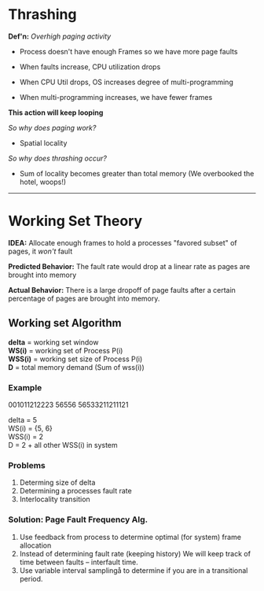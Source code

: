 # Thrashing
**Def'n:** *Overhigh paging activity*

* Process doesn't have enough Frames so we have more page faults

* When faults increase, CPU utilization drops

* When CPU Util drops, OS increases degree of multi-programming

* When multi-programming increases, we have fewer frames

**This action will keep looping**

*So why does paging work?*  

* Spatial locality

*So why does thrashing occur?*

* Sum of locality becomes greater than total memory (We overbooked the hotel, woops!)

***

# Working Set Theory
**IDEA:** Allocate enough frames to hold a processes "favored subset" of pages, it _won't_ fault

**Predicted Behavior:**
The fault rate would drop at a linear rate as pages are brought into memory

**Actual Behavior:**
There is a large dropoff of page faults after a certain percentage of pages are brought into memory. 


## Working set Algorithm
**delta** = working set window  
**WS(i)** = working set of Process P(i)  
**WSS(i)** = working set size of Process P(i)  
**D** = total memory demand (Sum of wss(i))

### Example
001011212223  56556   56533211211121

delta = 5  
WS(i) = {5, 6}  
WSS(i) = 2  
D = 2 + all other WSS(i) in system
	
	
### Problems
1. Determing size of delta
2. Determining a processes fault rate
3. Interlocality transition

### Solution: Page Fault Frequency Alg.
1. Use feedback from process to determine optimal (for system) frame allocation
2. Instead of determining fault rate (keeping history) We will keep track of time between faults – interfault time.
3. Use variable interval samplingå to determine if you are in a transitional period.


